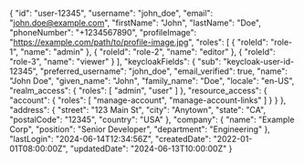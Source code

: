 {
  "id": "user-12345",
  "username": "john_doe",
  "email": "john.doe@example.com",
  "firstName": "John",
  "lastName": "Doe",
  "phoneNumber": "+1234567890",
  "profileImage": "https://example.com/path/to/profile-image.jpg",
  "roles": [
    {
      "roleId": "role-1",
      "name": "admin"
    },
    {
      "roleId": "role-2",
      "name": "editor"
    },
    {
      "roleId": "role-3",
      "name": "viewer"
    }
  ],
  "keycloakFields": {
    "sub": "keycloak-user-id-12345",
    "preferred_username": "john_doe",
    "email_verified": true,
    "name": "John Doe",
    "given_name": "John",
    "family_name": "Doe",
    "locale": "en-US",
    "realm_access": {
      "roles": [
        "admin",
        "user"
      ]
    },
    "resource_access": {
      "account": {
        "roles": [
          "manage-account",
          "manage-account-links"
        ]
      }
    }
  },
  "address": {
    "street": "123 Main St",
    "city": "Anytown",
    "state": "CA",
    "postalCode": "12345",
    "country": "USA"
  },
  "company": {
    "name": "Example Corp",
    "position": "Senior Developer",
    "department": "Engineering"
  },
  "lastLogin": "2024-06-14T12:34:56Z",
  "createdDate": "2022-01-01T08:00:00Z",
  "updatedDate": "2024-06-13T10:00:00Z"
}

